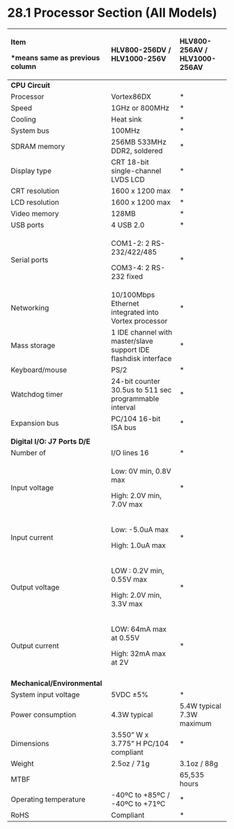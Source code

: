 # 28.1 Processor Section \(All Models\)

<table>
  <thead>
    <tr>
      <th style="text-align:left">
        <p>Item</p>
        <p>*means same as previous column</p>
      </th>
      <th style="text-align:left">HLV800-256DV / HLV1000-256V</th>
      <th style="text-align:left">HLV800-256AV / HLV1000-256AV</th>
    </tr>
  </thead>
  <tbody>
    <tr>
      <td style="text-align:left"><b>CPU Circuit</b>
      </td>
      <td style="text-align:left"></td>
      <td style="text-align:left"></td>
    </tr>
    <tr>
      <td style="text-align:left">Processor</td>
      <td style="text-align:left">Vortex86DX</td>
      <td style="text-align:left">*</td>
    </tr>
    <tr>
      <td style="text-align:left">Speed</td>
      <td style="text-align:left">1GHz or 800MHz</td>
      <td style="text-align:left">*</td>
    </tr>
    <tr>
      <td style="text-align:left">Cooling</td>
      <td style="text-align:left">Heat sink</td>
      <td style="text-align:left">*</td>
    </tr>
    <tr>
      <td style="text-align:left">System bus</td>
      <td style="text-align:left">100MHz</td>
      <td style="text-align:left">*</td>
    </tr>
    <tr>
      <td style="text-align:left">SDRAM memory</td>
      <td style="text-align:left">256MB 533MHz DDR2, soldered</td>
      <td style="text-align:left">*</td>
    </tr>
    <tr>
      <td style="text-align:left">Display type</td>
      <td style="text-align:left">CRT 18-bit single-channel LVDS LCD</td>
      <td style="text-align:left">*</td>
    </tr>
    <tr>
      <td style="text-align:left">CRT resolution</td>
      <td style="text-align:left">1600 x 1200 max</td>
      <td style="text-align:left">*</td>
    </tr>
    <tr>
      <td style="text-align:left">LCD resolution</td>
      <td style="text-align:left">1600 x 1200 max</td>
      <td style="text-align:left">*</td>
    </tr>
    <tr>
      <td style="text-align:left">Video memory</td>
      <td style="text-align:left">128MB</td>
      <td style="text-align:left">*</td>
    </tr>
    <tr>
      <td style="text-align:left">USB ports</td>
      <td style="text-align:left">4 USB 2.0</td>
      <td style="text-align:left">*</td>
    </tr>
    <tr>
      <td style="text-align:left">Serial ports</td>
      <td style="text-align:left">
        <p>COM1-2: 2 RS-232/422/485</p>
        <p>COM3-4: 2 RS-232 fixed</p>
      </td>
      <td style="text-align:left">*</td>
    </tr>
    <tr>
      <td style="text-align:left">Networking</td>
      <td style="text-align:left">10/100Mbps Ethernet integrated into Vortex processor</td>
      <td style="text-align:left">*</td>
    </tr>
    <tr>
      <td style="text-align:left">Mass storage</td>
      <td style="text-align:left">1 IDE channel with master/slave support IDE flashdisk interface</td>
      <td
      style="text-align:left">*</td>
    </tr>
    <tr>
      <td style="text-align:left">Keyboard/mouse</td>
      <td style="text-align:left">PS/2</td>
      <td style="text-align:left">*</td>
    </tr>
    <tr>
      <td style="text-align:left">Watchdog timer</td>
      <td style="text-align:left">24-bit counter 30.5us to 511 sec programmable interval</td>
      <td style="text-align:left">*</td>
    </tr>
    <tr>
      <td style="text-align:left">Expansion bus</td>
      <td style="text-align:left">PC/104 16-bit ISA bus</td>
      <td style="text-align:left">*</td>
    </tr>
    <tr>
      <td style="text-align:left"></td>
      <td style="text-align:left"></td>
      <td style="text-align:left"></td>
    </tr>
    <tr>
      <td style="text-align:left"><b>Digital I/O: J7 Ports D/E</b>
      </td>
      <td style="text-align:left"></td>
      <td style="text-align:left"></td>
    </tr>
    <tr>
      <td style="text-align:left">Number of</td>
      <td style="text-align:left">I/O lines 16</td>
      <td style="text-align:left">*</td>
    </tr>
    <tr>
      <td style="text-align:left">Input voltage</td>
      <td style="text-align:left">
        <p>Low: 0V min, 0.8V max</p>
        <p>High: 2.0V min, 7.0V max</p>
      </td>
      <td style="text-align:left">*</td>
    </tr>
    <tr>
      <td style="text-align:left">Input current</td>
      <td style="text-align:left">
        <p>Low: -5.0uA max</p>
        <p>High: 1.0uA max</p>
      </td>
      <td style="text-align:left">*</td>
    </tr>
    <tr>
      <td style="text-align:left">Output voltage</td>
      <td style="text-align:left">
        <p>LOW : 0.2V min, 0.55V max</p>
        <p>High: 2.0V min, 3.3V max</p>
      </td>
      <td style="text-align:left">*</td>
    </tr>
    <tr>
      <td style="text-align:left">Output current</td>
      <td style="text-align:left">
        <p>LOW: 64mA max at 0.55V</p>
        <p>High: 32mA max at 2V</p>
      </td>
      <td style="text-align:left">*</td>
    </tr>
    <tr>
      <td style="text-align:left"></td>
      <td style="text-align:left"></td>
      <td style="text-align:left"></td>
    </tr>
    <tr>
      <td style="text-align:left"><b>Mechanical/Environmental</b>
      </td>
      <td style="text-align:left"></td>
      <td style="text-align:left"></td>
    </tr>
    <tr>
      <td style="text-align:left">System input voltage</td>
      <td style="text-align:left">5VDC &#xB1;5%</td>
      <td style="text-align:left">*</td>
    </tr>
    <tr>
      <td style="text-align:left">Power consumption</td>
      <td style="text-align:left">4.3W typical</td>
      <td style="text-align:left">5.4W typical 7.3W maximum</td>
    </tr>
    <tr>
      <td style="text-align:left">Dimensions</td>
      <td style="text-align:left">3.550&#x201D; W x 3.775&#x201D; H PC/104 compliant</td>
      <td style="text-align:left">*</td>
    </tr>
    <tr>
      <td style="text-align:left">Weight</td>
      <td style="text-align:left">2.5oz / 71g</td>
      <td style="text-align:left">3.1oz / 88g</td>
    </tr>
    <tr>
      <td style="text-align:left">MTBF</td>
      <td style="text-align:left"></td>
      <td style="text-align:left">65,535 hours</td>
    </tr>
    <tr>
      <td style="text-align:left">Operating temperature</td>
      <td style="text-align:left">-40&#xBA;C to +85&#xBA;C / -40&#xBA;C to +71&#xBA;C</td>
      <td style="text-align:left">*</td>
    </tr>
    <tr>
      <td style="text-align:left">RoHS</td>
      <td style="text-align:left">Compliant</td>
      <td style="text-align:left">*</td>
    </tr>
  </tbody>
</table>

